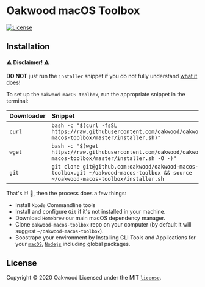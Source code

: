 # Oakwood macOS Toolbox

[![License](https://img.shields.io/github/license/oakwood/oakwood-macos-toolbox)](https://github.com/oakwood/oakwood-macos-toolbox/blob/master/LICENSE)

Installation
------------

#### ⚠️ Disclaimer! ⚠️
**DO NOT** just run the `installer` snippet if you do not fully understand [what it does](./installer.sh)!

To set up the `oakwood macOS toolbox`, run the appropriate snippet in the terminal:

| Downloader | Snippet                                                                                                                                 |
| :--------- | :--------------------------------------------------------------------------------------------------------                               |
| `curl`     | `bash -c "$(curl -fsSL https://raw.githubusercontent.com/oakwood/oakwood-macos-toolbox/master/installer.sh)"`                           |
| `wget`     | `bash -c "$(wget https://raw.githubusercontent.com/oakwood/oakwood-macos-toolbox/master/installer.sh -O -)"`                            |
| `git`      | `git clone git@github.com:oakwood/oakwood-macos-toolbox.git ~/oakwood-macos-toolbox && source ~/oakwood-macos-toolbox/installer.sh`     |

That's it! 🎉, then the process does a few things:

* Install `Xcode` Commandline tools
* Install and configure `Git` if it's not installed in your machine.
* Download `Homebrew` our main macOS dependency manager.
* Clone `oakwood-macos-toolbox` repo on your computer (by default it will suggest `~/oakwood-macos-toolbox`).
* Boostrape your environment by Installing CLI Tools and Applications for your [`macOS`](scripts/macos/bootstrap.sh), [`Nodejs`](scripts/macos/nodejs.sh) including global packages.

License
-------
Copyright © 2020 Oakwood
Licensed under the MIT [`license`](LICENSE).
